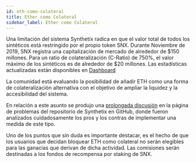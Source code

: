 ```yaml
---
id: eth-como-colateral
title: Ether como Colateral
sidebar_label: Ether como Colateral
---
```

Una limitación del sistema Synthetix radica en que el valor total de todos los sintéticos está restringido por el propio token SNX. Durante Noviembre de 2019, SNX registra una capitalización de mercado de alrededor de $150 millones. Para un ratio de colateralización (C-Ratio) de 750%, el valor máximo de los sintéticos es de alrededor de $20 millones. Las estadísticas actualizadas están disponibles en <a href="https://dashboard.synthetix.io/" class="link" target="_blank">Dashboard</a>

La comunidad está evaluando la posibilidad de añadir ETH como una forma de colateralización alternativa con el objetivo de ampliar la liquidez y la accesibilidad del sistema.

En relación a este asunto se produjo una <a href="https://github.com/Synthetixio/synthetix/issues/232" target="_blank" class="link">prolongada discusión</a> en la página de problemas del repositorio de Synthetix en GitHub, donde fueron analizados cuidadosamente los pros y los contras de implementar una medida de este tipo.

Uno de los puntos que sin duda es importante destacar, es el hecho de que los usuarios que decidan bloquear ETH como colateral no serán elegibles para las ganacias que derivan de dicha actividad. Las comisiones serán destinadas a los fondos de recompensa por staking de SNX.

